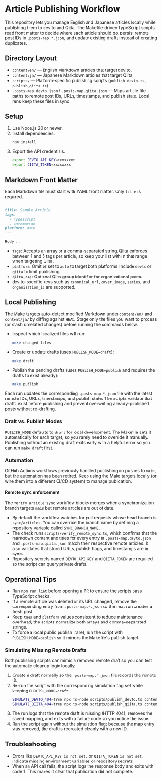 # Article Publishing Workflow

This repository lets you manage English and Japanese articles locally while publishing them to dev.to and Qiita. The Makefile-driven TypeScript scripts read front matter to decide where each article should go, persist remote post IDs in `.posts-map.*.json`, and update existing drafts instead of creating duplicates.

## Directory Layout

- `content/en/` — English Markdown articles that target dev.to.
- `content/ja/` — Japanese Markdown articles that target Qiita.
- `scripts/` — Platform-specific publishing scripts (`publish_devto.ts`, `publish_qiita.ts`).
- `.posts-map.devto.json` / `.posts-map.qiita.json` — Maps article file paths to remote post IDs, URLs, timestamps, and publish state. Local runs keep these files in sync.

## Setup

1. Use Node.js 20 or newer.
2. Install dependencies.
   ```bash
   npm install
   ```
3. Export the API credentials.
   ```bash
   export DEVTO_API_KEY=xxxxxxxx
   export QIITA_TOKEN=xxxxxxxx
   ```

## Markdown Front Matter

Each Markdown file must start with YAML front matter. Only `title` is required.

```markdown
---
title: Sample Article
tags:
  - typescript
  - automation
platform: auto
---

Body...
```

- `tags`: Accepts an array or a comma-separated string. Qiita enforces between 1 and 5 tags per article, so keep your list withi
n that range when targeting Qiita.
- `platform`: Omit or set to `auto` to target both platforms. Include `devto` or `qiita` to limit publishing.
- `qiita_org`: Optional Qiita group identifier for organizational posts.
- dev.to-specific keys such as `canonical_url`, `cover_image`, `series`, and `organization_id` are supported.

## Local Publishing

The Make targets auto-detect modified Markdown under `content/en/` and `content/ja/` by diffing against `HEAD`. Stage only the files you want to process (or stash unrelated changes) before running the commands below.

- Inspect which localized files will run:
  ```bash
  make changed-files
  ```
- Create or update drafts (uses `PUBLISH_MODE=draft`):
  ```bash
  make draft
  ```
- Publish the pending drafts (uses `PUBLISH_MODE=publish` and requires the drafts to exist already):
  ```bash
  make publish
  ```

Each run updates the corresponding `.posts-map.*.json` file with the latest remote IDs, URLs, timestamps, and publish state. The scripts validate that drafts exist before publishing and prevent overwriting already-published posts without re-drafting.

### Draft vs. Publish Modes

`PUBLISH_MODE` defaults to `draft` for local development. The Makefile sets it automatically for each target, so you rarely need to override it manually. Publishing without an existing draft exits early with a helpful error so you can run `make draft` first.

### Automation

GitHub Actions workflows previously handled publishing on pushes to `main`, but the automation has been retired. Keep using the Make targets locally (or wire them into a different CI/CD system) to manage publication.

#### Remote sync enforcement

The `Verify article sync` workflow blocks merges when a synchronization branch targets `main` but remote articles are out of date.

- By default the workflow watches for pull requests whose head branch is `sync/articles`. You can override the branch name by defining a repository variable called `SYNC_BRANCH_NAME`.
- The check runs `scripts/verify_remote_sync.ts`, which confirms that the markdown content and titles for every entry in `.posts-map.devto.json` and `.posts-map.qiita.json` match their respective remote articles. It also validates that stored URLs, publish flags, and timestamps are in sync.
- Repository secrets named `DEVTO_API_KEY` and `QIITA_TOKEN` are required so the script can query private drafts.

## Operational Tips

- Run `npm run lint` before opening a PR to ensure the scripts pass TypeScript checks.
- If a remote article was deleted or its URL changed, remove the corresponding entry from `.posts-map.*.json` so the next run creates a fresh post.
- Keep `tags` and `platform` values consistent to reduce maintenance overhead; the scripts normalize both arrays and comma-separated strings.
- To force a local public publish (rare), run the script with `PUBLISH_MODE=publish` so it mirrors the Makefile's publish target.

### Simulating Missing Remote Drafts

Both publishing scripts can mimic a removed remote draft so you can test the automatic cleanup logic locally:

1. Create a draft normally so the `.posts-map.*.json` file records the remote ID.
2. Re-run the script with the corresponding simulation flag set while keeping `PUBLISH_MODE=draft`:
   ```bash
   SIMULATE_DEVTO_404=true npx ts-node scripts/publish_devto.ts content/en/example.md
   SIMULATE_QIITA_404=true npx ts-node scripts/publish_qiita.ts content/ja/example.md
   ```
3. The run logs that the remote draft is missing (HTTP 404), removes the saved mapping, and exits with a failure code so you notice the issue.
4. Run the script again without the simulation flag; because the map entry was removed, the draft is recreated cleanly with a new ID.

## Troubleshooting

- Errors like `DEVTO_API_KEY is not set.` or `QIITA_TOKEN is not set.` indicate missing environment variables or repository secrets.
- When an API call fails, the script logs the response body and exits with code 1. This makes it clear that publication did not complete.
